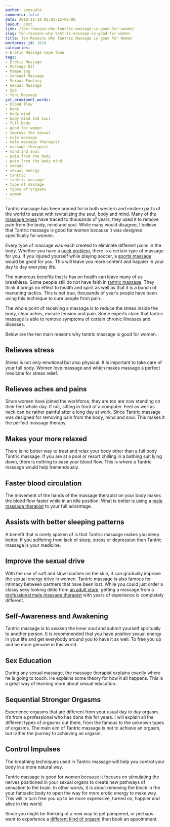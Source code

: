 ```yaml
---
author: sensuale
comments: false
date: 2018-11-19 02:03:12+00:00
layout: post
link: /ten-reasons-why-tantric-massage-is-good-for-women/
slug: ten-reasons-why-tantric-massage-is-good-for-women
title: Ten Reasons why Tantric Massage is good for Women
wordpress_id: 1818
categories:
- Erotic Massage Cape Town
tags:
- Erotic Massage
- Massage Oil
- Pampering
- Sensual Massage
- Sexual Fantasy
- Sexual Massage
- Spa
- Yoni Massage
yst_prominent_words:
- blood flow
- body
- body mind
- body mind and soul
- full body
- good for women
- improve the sexual
- male massage
- male massage therapist
- massage therapist
- mind and soul
- pain from the body
- pain from the body mind
- sexual
- sexual energy
- tantric
- tantric massage
- type of massage
- types of orgasms
- women
---
```


Tantric massage has been around for in both western and eastern parts of the world to assist with revitalizing the soul, body and mind. Many of the [massage types](/difference-between-sensual-erotic-tantra-and-happy-ending-massages/) have traced to thousands of years, they used it to remove pain from the body, mind and soul. While many would disagree, I believe that Tantric massage is good for women because it was designed specifically for women.

Every type of massage was each created to eliminate different pains in the body. Whether you have a [neck problem](/the-benefits-of-neck-massage/), there is a certain type of massage for you. If you injured yourself while playing soccer, a [sports massage](/sports-massage-cape-town/) would be good for you. This will leave you more content and happier in your day to day everyday life.

The numerous benefits that is has on health can leave many of us breathless. Some people still do not have faith in [tantric massage](/what-exactly-is-tantra-massage/). They think it brings no effect to health and spirit as well as that it is a bunch of marketing tactics. This is not true, thousands of year’s people have been using this technique to cure people from pain.

The whole point of receiving a massage is to reduce the stress inside the body, clear aches, muscle tension and pain. Some experts claim that tantric massage is able to remove symptoms of certain chronic illnesses and diseases.

Below are the ten main reasons why tantric massage is good for women.


## Relieves stress


Stress is not only emotional but also physical. It is important to take care of your full body. Women love massage and which makes massage a perfect medicine for stress relief.


## Relieves aches and pains


Since women have joined the workforce, they are too are now standing on their feet whole day. If not, sitting in front of a computer. Feet as well as neck can be rather painful after a long day at work. Since Tantric massage was designed for removing pain from the body, mind and soul. This makes it the perfect massage therapy.


## Makes your more relaxed


There is no better way to treat and relax your body other than a full body Tantric massage. If you are at a pool or resort chilling in a bathing suit lying down, there is nothing to ease your blood flow. This is where a Tantric massage would help tremendously.


## Faster blood circulation


The movement of the hands of the massage therapist on your body makes the blood flow faster while in an idle position. What is better is using a [male massage therapist](/why-male-massage-therapists-provide-a-different-experience-to-massage/) to your full advantage.


## Assists with better sleeping patterns


A benefit that is rarely spoken of is that Tantric massage makes you sleep better. If you suffering from lack of sleep, stress or depression then Tantric massage is your medicine.


## Improve the sexual drive


With the use of soft and slow touches on the skin, it can gradually improve the sexual energy drive in women. Tantric massage is also famous for intimacy between partners that have been lost. While you could just order a classy sexy looking dildo from [an adult store](/best-adult-sex-shops-in-cape-town/), getting a massage from a [professional male massage therapist](/exclusive-interview-with-ian-marshall/) with years of experience is completely different.


## Self-Awareness and Awakening


Tantric massage is to awaken the inner soul and submit yourself spiritually to another person. It is recommended that you have positive sexual energy in your life and get everybody around you to have it as well. To free you up and be more genuine in this world.


## Sex Education


During any sexual massage, the massage therapist explains exactly where he is going to touch. He explains some theory for how it all happens. This is a great way of learning more about sexual education.


## Sequential Stronger Orgasms


Experience orgasms that are different from your usual day to day orgasm. It’s from a professional who has done this for years. I will explain all the different types of orgasms out there, from the famous to the unknown types of orgasms. The main aim of Tantric massage is not to achieve an orgasm, but rather the journey to achieving an orgasm.


## Control Impulses


The breathing techniques used in Tantric massage will help you control your body in a more natural way.

Tantric massage is good for women because it focuses on stimulating the nerves positioned in your sexual organs to create new pathways of sensation to the brain. In other words, it is about removing the block in the your fantastic body to open the way for more erotic energy to make way. This will in turn free you up to be more expressive, turned on, happier and alive in this world.

Since you might be thinking of a new way to get pampered, or perhaps want to experience a [different kind of orgasm](/the-6-types-of-female-orgasms/) then book an appointment.
